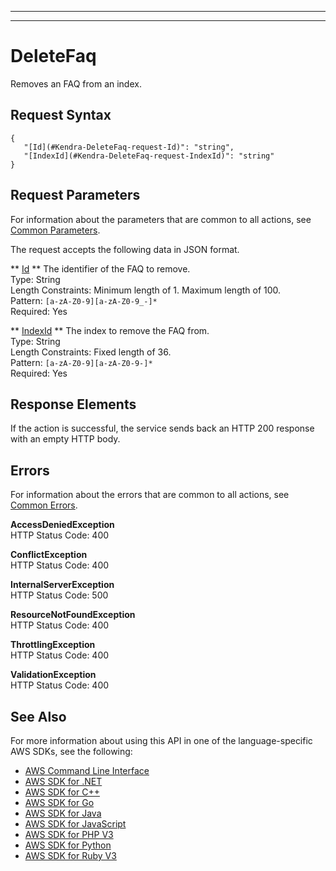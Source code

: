--------

--------

# DeleteFaq<a name="API_DeleteFaq"></a>

Removes an FAQ from an index\.

## Request Syntax<a name="API_DeleteFaq_RequestSyntax"></a>

```
{
   "[Id](#Kendra-DeleteFaq-request-Id)": "string",
   "[IndexId](#Kendra-DeleteFaq-request-IndexId)": "string"
}
```

## Request Parameters<a name="API_DeleteFaq_RequestParameters"></a>

For information about the parameters that are common to all actions, see [Common Parameters](CommonParameters.md)\.

The request accepts the following data in JSON format\.

 ** [Id](#API_DeleteFaq_RequestSyntax) **   <a name="Kendra-DeleteFaq-request-Id"></a>
The identifier of the FAQ to remove\.  
Type: String  
Length Constraints: Minimum length of 1\. Maximum length of 100\.  
Pattern: `[a-zA-Z0-9][a-zA-Z0-9_-]*`   
Required: Yes

 ** [IndexId](#API_DeleteFaq_RequestSyntax) **   <a name="Kendra-DeleteFaq-request-IndexId"></a>
The index to remove the FAQ from\.  
Type: String  
Length Constraints: Fixed length of 36\.  
Pattern: `[a-zA-Z0-9][a-zA-Z0-9-]*`   
Required: Yes

## Response Elements<a name="API_DeleteFaq_ResponseElements"></a>

If the action is successful, the service sends back an HTTP 200 response with an empty HTTP body\.

## Errors<a name="API_DeleteFaq_Errors"></a>

For information about the errors that are common to all actions, see [Common Errors](CommonErrors.md)\.

 **AccessDeniedException**   
HTTP Status Code: 400

 **ConflictException**   
HTTP Status Code: 400

 **InternalServerException**   
HTTP Status Code: 500

 **ResourceNotFoundException**   
HTTP Status Code: 400

 **ThrottlingException**   
HTTP Status Code: 400

 **ValidationException**   
HTTP Status Code: 400

## See Also<a name="API_DeleteFaq_SeeAlso"></a>

For more information about using this API in one of the language\-specific AWS SDKs, see the following:
+  [AWS Command Line Interface](https://docs.aws.amazon.com/goto/aws-cli/kendra-2019-02-03/DeleteFaq) 
+  [AWS SDK for \.NET](https://docs.aws.amazon.com/goto/DotNetSDKV3/kendra-2019-02-03/DeleteFaq) 
+  [AWS SDK for C\+\+](https://docs.aws.amazon.com/goto/SdkForCpp/kendra-2019-02-03/DeleteFaq) 
+  [AWS SDK for Go](https://docs.aws.amazon.com/goto/SdkForGoV1/kendra-2019-02-03/DeleteFaq) 
+  [AWS SDK for Java](https://docs.aws.amazon.com/goto/SdkForJava/kendra-2019-02-03/DeleteFaq) 
+  [AWS SDK for JavaScript](https://docs.aws.amazon.com/goto/AWSJavaScriptSDK/kendra-2019-02-03/DeleteFaq) 
+  [AWS SDK for PHP V3](https://docs.aws.amazon.com/goto/SdkForPHPV3/kendra-2019-02-03/DeleteFaq) 
+  [AWS SDK for Python](https://docs.aws.amazon.com/goto/boto3/kendra-2019-02-03/DeleteFaq) 
+  [AWS SDK for Ruby V3](https://docs.aws.amazon.com/goto/SdkForRubyV3/kendra-2019-02-03/DeleteFaq) 
